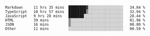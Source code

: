 
<!--
**xy406043/xy406043** is a ✨ _special_ ✨ repository because its `README.md` (this file) appears on your GitHub profile.

Here are some ideas to get you started:

- 🔭 I’m currently working on ...
- 🌱 I’m currently learning ...
- 👯 I’m looking to collaborate on ...
- 🤔 I’m looking for help with ...
- 💬 Ask me about ...
- 📫 How to reach me: ...
- 😄 Pronouns: ...
- ⚡ Fun fact: ...
-->

<!--START_SECTION:waka-->

```text
Markdown     11 hrs 35 mins  ████████▓░░░░░░░░░░░░░░░░   34.84 %
TypeScript   10 hrs 57 mins  ████████▒░░░░░░░░░░░░░░░░   32.94 %
JavaScript   9 hrs 28 mins   ███████░░░░░░░░░░░░░░░░░░   28.44 %
HTML         39 mins         ▒░░░░░░░░░░░░░░░░░░░░░░░░   01.96 %
JSON         16 mins         ▒░░░░░░░░░░░░░░░░░░░░░░░░   00.80 %
Other        11 mins         ░░░░░░░░░░░░░░░░░░░░░░░░░   00.59 %
```

<!--END_SECTION:waka-->
